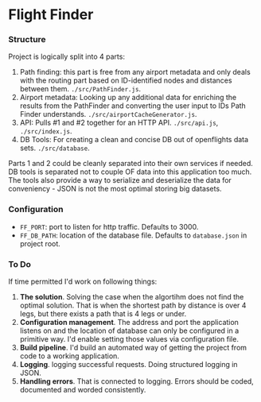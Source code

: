 # Flight Finder

### Structure

Project is logically split into 4 parts:

1. Path finding: this part is free from any airport metadata and only deals with the routing part based on ID-identified nodes and distances between them. `./src/PathFinder.js`.
2. Airport metadata: Looking up any additional data for enriching the results from the PathFinder and converting the user input to IDs Path Finder understands. `./src/airportCacheGenerator.js`.
3. API: Pulls #1 and #2 together for an HTTP API. `./src/api.js`, `./src/index.js`.
4. DB Tools: For creating a clean and concise DB out of openflights data sets. `./src/database`.

Parts 1 and 2 could be cleanly separated into their own services if needed. DB tools is separated not to couple OF data into this application too much. The tools also provide a way to serialize and deserialize the data for conveniency - JSON is not the most optimal storing big datasets.

### Configuration

* `FF_PORT`: port to listen for http traffic. Defaults to 3000.
* `FF_DB_PATH`: location of the database file. Defaults to `database.json` in project root.

### To Do

If time permitted I'd work on following things:

1. **The solution**. Solving the case when the algortihm does not find the optimal solution. That is when the shortest path by distance is over 4 legs, but there exists a path that is 4 legs or under.
2. **Configuration management**. The address and port the application listens on and the location of database can only be configured in a primitive way. I'd enable setting those values via configuration file.
3. **Build pipeline**. I'd build an automated way of getting the project from code to a working application.
4. **Logging**. logging successful requests. Doing structured logging in JSON.
5. **Handling errors**. That is connected to logging. Errors should be coded, documented and worded consistently.
